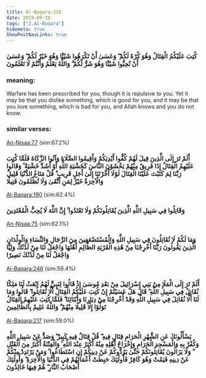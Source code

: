 ```yaml
---
title: Al-Baqara:216
date: 2019-09-20
tags: ["2.Al-Baqara"]
hidemeta: true 
ShowPostNavLinks: true 
---
```

### كُتِبَ عَلَيْكُمُ الْقِتَالُ وَهُوَ كُرْهٌ لَكُمْ ۖ وَعَسَىٰ أَنْ تَكْرَهُوا شَيْئًا وَهُوَ خَيْرٌ لَكُمْ ۖ وَعَسَىٰ أَنْ تُحِبُّوا شَيْئًا وَهُوَ شَرٌّ لَكُمْ ۗ وَاللَّهُ يَعْلَمُ وَأَنْتُمْ لَا تَعْلَمُونَ
### meaning: 
Warfare has been prescribed for you, though it is repulsive to you. Yet it may be that you dislike something, which is good for you, and it may be that you love something, which is bad for you, and Allah knows and you do not know.
### similar verses: 

[An-Nisaa:77](/4/77) (sim:67.2%)

### أَلَمْ تَرَ إِلَى الَّذِينَ قِيلَ لَهُمْ كُفُّوا أَيْدِيَكُمْ وَأَقِيمُوا الصَّلَاةَ وَآتُوا الزَّكَاةَ فَلَمَّا كُتِبَ عَلَيْهِمُ الْقِتَالُ إِذَا فَرِيقٌ مِنْهُمْ يَخْشَوْنَ النَّاسَ كَخَشْيَةِ اللَّهِ أَوْ أَشَدَّ خَشْيَةً ۚ وَقَالُوا رَبَّنَا لِمَ كَتَبْتَ عَلَيْنَا الْقِتَالَ لَوْلَا أَخَّرْتَنَا إِلَىٰ أَجَلٍ قَرِيبٍ ۗ قُلْ مَتَاعُ الدُّنْيَا قَلِيلٌ وَالْآخِرَةُ خَيْرٌ لِمَنِ اتَّقَىٰ وَلَا تُظْلَمُونَ فَتِيلًا

[Al-Baqara:190](/2/190) (sim:62.4%)

### وَقَاتِلُوا فِي سَبِيلِ اللَّهِ الَّذِينَ يُقَاتِلُونَكُمْ وَلَا تَعْتَدُوا ۚ إِنَّ اللَّهَ لَا يُحِبُّ الْمُعْتَدِينَ

[An-Nisaa:75](/4/75) (sim:62.1%)

### وَمَا لَكُمْ لَا تُقَاتِلُونَ فِي سَبِيلِ اللَّهِ وَالْمُسْتَضْعَفِينَ مِنَ الرِّجَالِ وَالنِّسَاءِ وَالْوِلْدَانِ الَّذِينَ يَقُولُونَ رَبَّنَا أَخْرِجْنَا مِنْ هَٰذِهِ الْقَرْيَةِ الظَّالِمِ أَهْلُهَا وَاجْعَلْ لَنَا مِنْ لَدُنْكَ وَلِيًّا وَاجْعَلْ لَنَا مِنْ لَدُنْكَ نَصِيرًا

[Al-Baqara:246](/2/246) (sim:59.4%)

### أَلَمْ تَرَ إِلَى الْمَلَإِ مِنْ بَنِي إِسْرَائِيلَ مِنْ بَعْدِ مُوسَىٰ إِذْ قَالُوا لِنَبِيٍّ لَهُمُ ابْعَثْ لَنَا مَلِكًا نُقَاتِلْ فِي سَبِيلِ اللَّهِ ۖ قَالَ هَلْ عَسَيْتُمْ إِنْ كُتِبَ عَلَيْكُمُ الْقِتَالُ أَلَّا تُقَاتِلُوا ۖ قَالُوا وَمَا لَنَا أَلَّا نُقَاتِلَ فِي سَبِيلِ اللَّهِ وَقَدْ أُخْرِجْنَا مِنْ دِيَارِنَا وَأَبْنَائِنَا ۖ فَلَمَّا كُتِبَ عَلَيْهِمُ الْقِتَالُ تَوَلَّوْا إِلَّا قَلِيلًا مِنْهُمْ ۗ وَاللَّهُ عَلِيمٌ بِالظَّالِمِينَ

[Al-Baqara:217](/2/217) (sim:59.0%)

### يَسْأَلُونَكَ عَنِ الشَّهْرِ الْحَرَامِ قِتَالٍ فِيهِ ۖ قُلْ قِتَالٌ فِيهِ كَبِيرٌ ۖ وَصَدٌّ عَنْ سَبِيلِ اللَّهِ وَكُفْرٌ بِهِ وَالْمَسْجِدِ الْحَرَامِ وَإِخْرَاجُ أَهْلِهِ مِنْهُ أَكْبَرُ عِنْدَ اللَّهِ ۚ وَالْفِتْنَةُ أَكْبَرُ مِنَ الْقَتْلِ ۗ وَلَا يَزَالُونَ يُقَاتِلُونَكُمْ حَتَّىٰ يَرُدُّوكُمْ عَنْ دِينِكُمْ إِنِ اسْتَطَاعُوا ۚ وَمَنْ يَرْتَدِدْ مِنْكُمْ عَنْ دِينِهِ فَيَمُتْ وَهُوَ كَافِرٌ فَأُولَٰئِكَ حَبِطَتْ أَعْمَالُهُمْ فِي الدُّنْيَا وَالْآخِرَةِ ۖ وَأُولَٰئِكَ أَصْحَابُ النَّارِ ۖ هُمْ فِيهَا خَالِدُونَ
